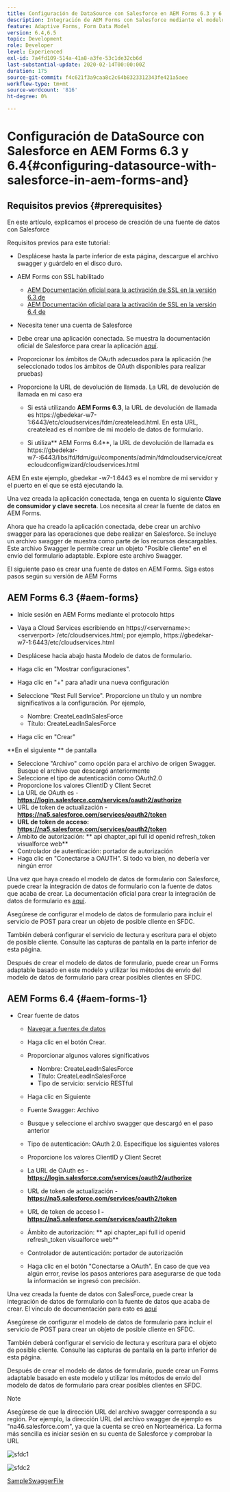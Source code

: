 ```yaml
---
title: Configuración de DataSource con Salesforce en AEM Forms 6.3 y 6.4
description: Integración de AEM Forms con Salesforce mediante el modelo de datos de formulario
feature: Adaptive Forms, Form Data Model
version: 6.4,6.5
topic: Development
role: Developer
level: Experienced
exl-id: 7a4fd109-514a-41a8-a3fe-53c1de32cb6d
last-substantial-update: 2020-02-14T00:00:00Z
duration: 175
source-git-commit: f4c621f3a9caa8c2c64b8323312343fe421a5aee
workflow-type: tm+mt
source-wordcount: '816'
ht-degree: 0%

---
```


# Configuración de DataSource con Salesforce en AEM Forms 6.3 y 6.4{#configuring-datasource-with-salesforce-in-aem-forms-and}

## Requisitos previos {#prerequisites}

En este artículo, explicamos el proceso de creación de una fuente de datos con Salesforce

Requisitos previos para este tutorial:

* Desplácese hasta la parte inferior de esta página, descargue el archivo swagger y guárdelo en el disco duro.
* AEM Forms con SSL habilitado

   * [AEM Documentación oficial para la activación de SSL en la versión 6.3 de](https://helpx.adobe.com/experience-manager/6-3/sites/administering/using/ssl-by-default.html)
   * [AEM Documentación oficial para la activación de SSL en la versión 6.4 de](https://helpx.adobe.com/experience-manager/6-4/sites/administering/using/ssl-by-default.html)

* Necesita tener una cuenta de Salesforce
* Debe crear una aplicación conectada. Se muestra la documentación oficial de Salesforce para crear la aplicación [aquí](https://help.salesforce.com/articleView?id=connected_app_create.htm&amp;type=0).
* Proporcionar los ámbitos de OAuth adecuados para la aplicación (he seleccionado todos los ámbitos de OAuth disponibles para realizar pruebas)
* Proporcione la URL de devolución de llamada. La URL de devolución de llamada en mi caso era

   * Si está utilizando **AEM Forms 6.3**, la URL de devolución de llamada es https://gbedekar-w7-1:6443/etc/cloudservices/fdm/createlead.html. En esta URL, createlead es el nombre de mi modelo de datos de formulario.

   * Si utiliza** AEM Forms 6.4**, la URL de devolución de llamada es https://gbedekar-w7-:6443/libs/fd/fdm/gui/components/admin/fdmcloudservice/createcloudconfigwizard/cloudservices.html

AEM En este ejemplo, gbedekar -w7-1:6443 es el nombre de mi servidor y el puerto en el que se está ejecutando la.

Una vez creada la aplicación conectada, tenga en cuenta lo siguiente **Clave de consumidor y clave secreta**. Los necesita al crear la fuente de datos en AEM Forms.

Ahora que ha creado la aplicación conectada, debe crear un archivo swagger para las operaciones que debe realizar en Salesforce. Se incluye un archivo swagger de muestra como parte de los recursos descargables. Este archivo Swagger le permite crear un objeto &quot;Posible cliente&quot; en el envío del formulario adaptable. Explore este archivo Swagger.

El siguiente paso es crear una fuente de datos en AEM Forms. Siga estos pasos según su versión de AEM Forms

## AEM Forms 6.3 {#aem-forms}

* Inicie sesión en AEM Forms mediante el protocolo https
* Vaya a Cloud Services escribiendo en https://&lt;servername>:&lt;serverport> /etc/cloudservices.html; por ejemplo, https://gbedekar-w7-1:6443/etc/cloudservices.html
* Desplácese hacia abajo hasta Modelo de datos de formulario.
* Haga clic en &quot;Mostrar configuraciones&quot;.
* Haga clic en &quot;+&quot; para añadir una nueva configuración
* Seleccione &quot;Rest Full Service&quot;. Proporcione un título y un nombre significativos a la configuración. Por ejemplo,

   * Nombre: CreateLeadInSalesForce
   * Título: CreateLeadInSalesForce

* Haga clic en &quot;Crear&quot;

**En el siguiente ** de pantalla

* Seleccione &quot;Archivo&quot; como opción para el archivo de origen Swagger. Busque el archivo que descargó anteriormente
* Seleccione el tipo de autenticación como OAuth2.0
* Proporcione los valores ClientID y Client Secret
* La URL de OAuth es - **https://login.salesforce.com/services/oauth2/authorize**
* URL de token de actualización - **https://na5.salesforce.com/services/oauth2/token**
* **URL de token de acceso: https://na5.salesforce.com/services/oauth2/token**
* Ámbito de autorización: ** api chapter_api full id openid refresh_token visualforce web**
* Controlador de autenticación: portador de autorización
* Haga clic en &quot;Conectarse a OAUTH&quot;. Si todo va bien, no debería ver ningún error

Una vez que haya creado el modelo de datos de formulario con Salesforce, puede crear la integración de datos de formulario con la fuente de datos que acaba de crear. La documentación oficial para crear la integración de datos de formulario es [aquí](https://helpx.adobe.com/aem-forms/6-3/data-integration.html).

Asegúrese de configurar el modelo de datos de formulario para incluir el servicio de POST para crear un objeto de posible cliente en SFDC.

También deberá configurar el servicio de lectura y escritura para el objeto de posible cliente. Consulte las capturas de pantalla en la parte inferior de esta página.

Después de crear el modelo de datos de formulario, puede crear un Forms adaptable basado en este modelo y utilizar los métodos de envío del modelo de datos de formulario para crear posibles clientes en SFDC.

## AEM Forms 6.4 {#aem-forms-1}

* Crear fuente de datos

   * [Navegar a fuentes de datos](http://localhost:4502/libs/fd/fdm/gui/components/admin/fdmcloudservice/fdm.html/conf/global)

   * Haga clic en el botón Crear.
   * Proporcionar algunos valores significativos

      * Nombre: CreateLeadInSalesForce
      * Título: CreateLeadInSalesForce
      * Tipo de servicio: servicio RESTful

   * Haga clic en Siguiente
   * Fuente Swagger: Archivo
   * Busque y seleccione el archivo swagger que descargó en el paso anterior
   * Tipo de autenticación: OAuth 2.0. Especifique los siguientes valores
   * Proporcione los valores ClientID y Client Secret
   * La URL de OAuth es - **https://login.salesforce.com/services/oauth2/authorize**
   * URL de token de actualización - **https://na5.salesforce.com/services/oauth2/token**
   * URL de token de acceso **l - https://na5.salesforce.com/services/oauth2/token**
   * Ámbito de autorización: ** api chapter_api full id openid refresh_token visualforce web**
   * Controlador de autenticación: portador de autorización
   * Haga clic en el botón &quot;Conectarse a OAuth&quot;. En caso de que vea algún error, revise los pasos anteriores para asegurarse de que toda la información se ingresó con precisión.

Una vez creada la fuente de datos con SalesForce, puede crear la integración de datos de formulario con la fuente de datos que acaba de crear. El vínculo de documentación para esto es [aquí](https://helpx.adobe.com/experience-manager/6-4/forms/using/create-form-data-models.html)

Asegúrese de configurar el modelo de datos de formulario para incluir el servicio de POST para crear un objeto de posible cliente en SFDC.

También deberá configurar el servicio de lectura y escritura para el objeto de posible cliente. Consulte las capturas de pantalla en la parte inferior de esta página.

Después de crear el modelo de datos de formulario, puede crear un Forms adaptable basado en este modelo y utilizar los métodos de envío del modelo de datos de formulario para crear posibles clientes en SFDC.

>[!NOTE]
>
>Asegúrese de que la dirección URL del archivo swagger corresponda a su región. Por ejemplo, la dirección URL del archivo swagger de ejemplo es &quot;na46.salesforce.com&quot;, ya que la cuenta se creó en Norteamérica. La forma más sencilla es iniciar sesión en su cuenta de Salesforce y comprobar la URL

![sfdc1](assets/sfdc1.gif)

![sfdc2](assets/sfdc2.png)

[SampleSwaggerFile](assets/swagger-sales-force-lead.json)
